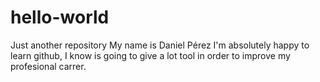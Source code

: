 # hello-world
Just another repository
My name is Daniel Pérez I'm absolutely happy to learn github, I know is going to give a lot tool in order to improve my profesional carrer.

